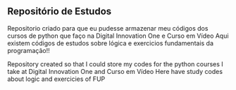 ## Repositório de Estudos

Repositorio criado para que eu pudesse armazenar meu códigos dos cursos de python que faço na Digital Innovation One e Curso em Vídeo
Aqui existem códigos de estudos sobre lógica e exercicios fundamentais da programação!!


Repository created so that I could store my codes for the python courses I take at Digital Innovation One and Curso em Vídeo
Here have study codes about logic and exercicies of FUP